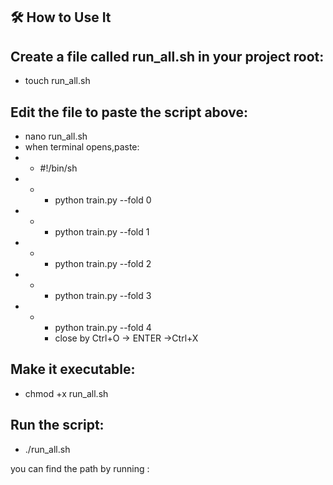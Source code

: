 

🛠️ How to Use It
-

Create a file called run_all.sh in your project root:
-
- touch run_all.sh

Edit the file to paste the script above:
- 
- nano run_all.sh
- when terminal opens,paste: 
- - #!/bin/sh
- - - python train.py --fold 0
- - - python train.py --fold 1
- - - python train.py --fold 2
- - - python train.py --fold 3
- - - python train.py --fold 4
    - close by Ctrl+O -> ENTER ->Ctrl+X


Make it executable:
-
- chmod +x run_all.sh

Run the script:
-
- ./run_all.sh

<!--  --> you can find the path  by running :
<!-- find . -name train.py -->
